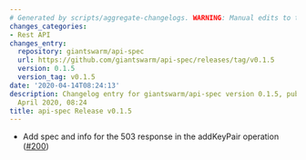 ```yaml
---
# Generated by scripts/aggregate-changelogs. WARNING: Manual edits to this files will be overwritten.
changes_categories:
- Rest API
changes_entry:
  repository: giantswarm/api-spec
  url: https://github.com/giantswarm/api-spec/releases/tag/v0.1.5
  version: 0.1.5
  version_tag: v0.1.5
date: '2020-04-14T08:24:13'
description: Changelog entry for giantswarm/api-spec version 0.1.5, published on 14
  April 2020, 08:24
title: api-spec Release v0.1.5
---
```


- Add spec and info for the 503 response in the addKeyPair operation ([#200](https://github.com/giantswarm/api-spec/pull/200))
